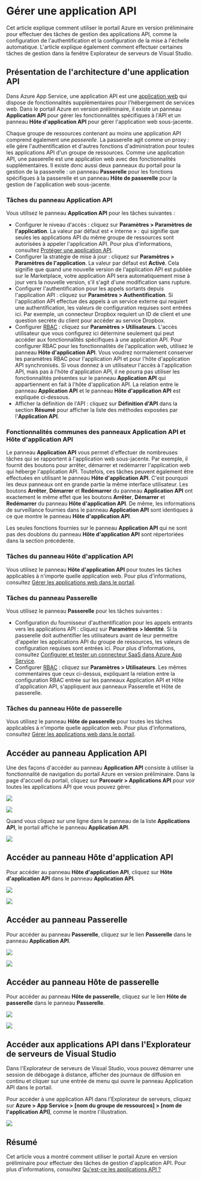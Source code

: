 <properties 
	pageTitle="Gérer une application API" 
	description="Découvrez comment gérer des applications API en utilisant le portail Azure en version préliminaire et l'Explorateur de serveurs de Visual Studio." 
	services="app-service\api" 
	documentationCenter="" 
	authors="tdykstra" 
	manager="wpickett" 
	editor="jimbe"/>

<tags 
	ms.service="app-service-api" 
	ms.workload="web" 
	ms.tgt_pltfrm="na" 
	ms.devlang="na"
	ms.topic="article" 
	ms.date="04/20/2015" 
	ms.author="tdykstra"/>

# Gérer une application API

Cet article explique comment utiliser le portail Azure en version préliminaire pour effectuer des tâches de gestion des applications API, comme la configuration de l'authentification et la configuration de la mise à l'échelle automatique. L'article explique également comment effectuer certaines tâches de gestion dans la fenêtre Explorateur de serveurs de Visual Studio.

## Présentation de l'architecture d'une application API

Dans Azure App Service, une application API est une [application web](../app-service-web/app-service-web-overview.md) qui dispose de fonctionnalités supplémentaires pour l'hébergement de services web. Dans le portail Azure en version préliminaire, il existe un panneau **Application API** pour gérer les fonctionnalités spécifiques à l'API et un panneau **Hôte d'application API** pour gérer l'application web sous-jacente.

Chaque groupe de ressources contenant au moins une application API comprend également une *passerelle*. La passerelle agit comme un proxy : elle gère l'authentification et d'autres fonctions d'administration pour toutes les applications API d'un groupe de ressources. Comme une application API, une passerelle est une application web avec des fonctionnalités supplémentaires. Il existe donc aussi deux panneaux du portail pour la gestion de la passerelle : un panneau **Passerelle** pour les fonctions spécifiques à la passerelle et un panneau **Hôte de passerelle** pour la gestion de l'application web sous-jacente.

### Tâches du panneau Application API 

Vous utilisez le panneau **Application API** pour les tâches suivantes :

- Configurer le niveau d'accès : cliquez sur **Paramètres > Paramètres de l'application**. La valeur par défaut est « interne » : qui signifie que seules les applications API du même groupe de ressources sont autorisées à appeler l'application API. Pour plus d'informations, consultez [Protéger une application API](app-service-api-dotnet-add-authentication.md).   
- Configurer la stratégie de mise à jour : cliquez sur **Paramètres > Paramètres de l'application**. La valeur par défaut est **Activé**. Cela signifie que quand une nouvelle version de l'application API est publiée sur le Marketplace, votre application API sera automatiquement mise à jour vers la nouvelle version, s'il s'agit d'une modification sans rupture.  
- Configurer l'authentification pour les appels sortants depuis l'application API : cliquez sur **Paramètres > Authentification**. Si l'application API effectue des appels à un service externe qui requiert une authentification, les valeurs de configuration requises sont entrées ici. Par exemple, un connecteur Dropbox requiert un ID de client et une question secrète du client pour accéder au service Dropbox.
- Configurer [RBAC](../role-based-access-control-configure.md) : cliquez sur **Paramètres > Utilisateurs**. L'accès utilisateur que vous configurez ici détermine seulement qui peut accéder aux fonctionnalités spécifiques à une application API. Pour configurer RBAC pour les fonctionnalités de l'application web, utilisez le panneau **Hôte d'application API**. Vous voudrez normalement conserver les paramètres RBAC pour l'application API et pour l'hôte d'application API synchronisés. Si vous donnez à un utilisateur l'accès à l'application API, mais pas à l'hôte d'application API, il ne pourra pas utiliser les fonctionnalités présentes sur le panneau **Application API** qui appartiennent en fait à l'hôte d'application API. La relation entre le panneau **Application API** et le panneau **Hôte d'application API** est expliquée ci-dessous.
- Afficher la définition de l'API : cliquez sur **Définition d'API** dans la section **Résumé** pour afficher la liste des méthodes exposées par l'**Application API**.

### Fonctionnalités communes des panneaux Application API et Hôte d'application API 

Le panneau **Application API** vous permet d'effectuer de nombreuses tâches qui se rapportent à l'application web sous-jacente. Par exemple, il fournit des boutons pour arrêter, démarrer et redémarrer l'application web qui héberge l'application API. Toutefois, ces tâches peuvent également être effectuées en utilisant le panneau **Hôte d'application API**. C'est pourquoi les deux panneaux ont en grande partie la même interface utilisateur. Les boutons **Arrêter**, **Démarrer** et **Redémarrer** du panneau **Application API** ont exactement le même effet que les boutons **Arrêter**, **Démarrer** et **Redémarrer** du panneau **Hôte d'application API**. De même, les informations de surveillance fournies dans le panneau **Application API** sont identiques à ce que montre le panneau **Hôte d'application API**.

Les seules fonctions fournies sur le panneau **Application API** qui ne sont pas des doublons du panneau **Hôte d'application API** sont répertoriées dans la section précédente.

### Tâches du panneau Hôte d'application API

Vous utilisez le panneau **Hôte d'application API** pour toutes les tâches applicables à n'importe quelle application web. Pour plus d'informations, consultez [Gérer les applications web dans le portail](../app-service-web/web-sites-manage.md).

### Tâches du panneau Passerelle

Vous utilisez le panneau **Passerelle** pour les tâches suivantes :

- Configuration du fournisseur d'authentification pour les appels entrants vers les applications API : cliquez sur **Paramètres > Identité**. Si la passerelle doit authentifier les utilisateurs avant de leur permettre d'appeler les applications API du groupe de ressources, les valeurs de configuration requises sont entrées ici. Pour plus d'informations, consultez [Configurer et tester un connecteur SaaS dans Azure App Service](app-service-api-connnect-your-app-to-saas-connector.md). 
- Configurer [RBAC](../role-based-access-control-configure.md) : cliquez sur **Paramètres > Utilisateurs**. Les mêmes commentaires que ceux ci-dessus, expliquant la relation entre la configuration RBAC entrée sur les panneaux Application API et Hôte d'application API, s'appliquent aux panneaux Passerelle et Hôte de passerelle.

### Tâches du panneau Hôte de passerelle

Vous utilisez le panneau **Hôte de passerelle** pour toutes les tâches applicables à n'importe quelle application web. Pour plus d'informations, consultez [Gérer les applications web dans le portail](../app-service-web/web-sites-manage.md).

## Accéder au panneau Application API 

Une des façons d'accéder au panneau **Application API** consiste à utiliser la fonctionnalité de navigation du portail Azure en version préliminaire. Dans la page d'accueil du portail, cliquez sur **Parcourir > Applications API** pour voir toutes les applications API que vous pouvez gérer.

![](./media/app-service-api-manage-in-portal/browse.png)

![](./media/app-service-api-manage-in-portal/apiappslist.png)

Quand vous cliquez sur une ligne dans le panneau de la liste **Applications API**, le portail affiche le panneau **Application API**.

![](./media/app-service-api-manage-in-portal/apiappblade.png)

## Accéder au panneau Hôte d'application API

Pour accéder au panneau **Hôte d'application API**, cliquez sur **Hôte d'application API** dans le panneau **Application API**.

![](./media/app-service-api-manage-in-portal/apiappbladetohost.png)

![](./media/app-service-api-manage-in-portal/apiapphostbladenocallouts.png)

## Accéder au panneau Passerelle

Pour accéder au panneau **Passerelle**, cliquez sur le lien **Passerelle** dans le panneau **Application API**.
   
![](./media/app-service-api-manage-in-portal/apiappbladegotogateway.png)

![](./media/app-service-api-manage-in-portal/gatewaybladenocallout.png)

## Accéder au panneau Hôte de passerelle

Pour accéder au panneau **Hôte de passerelle**, cliquez sur le lien **Hôte de passerelle** dans le panneau **Passerelle**.
   
![](./media/app-service-api-manage-in-portal/gatewaybladetohost.png)

![](./media/app-service-api-manage-in-portal/gatewayhost.png)

## Accéder aux applications API dans l'Explorateur de serveurs de Visual Studio

Dans l'Explorateur de serveurs de Visual Studio, vous pouvez démarrer une session de débogage à distance, afficher des journaux de diffusion en continu et cliquer sur une entrée de menu qui ouvre le panneau Application API dans le portail.

Pour accéder à une application API dans l'Explorateur de serveurs, cliquez sur **Azure > App Service > [nom du groupe de ressources] > [nom de l'application API]**, comme le montre l'illustration.

![](./media/app-service-api-manage-in-portal/se.png)

## Résumé

Cet article vous a montré comment utiliser le portail Azure en version préliminaire pour effectuer des tâches de gestion d'application API. Pour plus d'informations, consultez [Qu'est-ce les applications API ?](app-service-api-apps-why-best-platform.md)


<!--HONumber=52-->
 